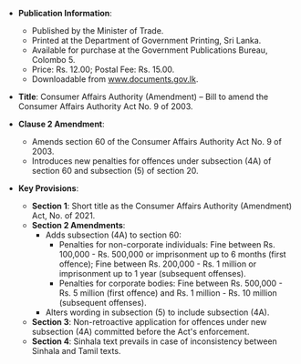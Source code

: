 - **Publication Information**:
  - Published by the Minister of Trade.
  - Printed at the Department of Government Printing, Sri Lanka.
  - Available for purchase at the Government Publications Bureau, Colombo 5.
  - Price: Rs. 12.00; Postal Fee: Rs. 15.00.
  - Downloadable from www.documents.gov.lk.

- **Title**: Consumer Affairs Authority (Amendment) – Bill to amend the Consumer Affairs Authority Act No. 9 of 2003.
  
- **Clause 2 Amendment**:
  - Amends section 60 of the Consumer Affairs Authority Act No. 9 of 2003.
  - Introduces new penalties for offences under subsection (4A) of section 60 and subsection (5) of section 20.

- **Key Provisions**:
  - **Section 1**: Short title as the Consumer Affairs Authority (Amendment) Act, No. of 2021.
  - **Section 2 Amendments**:
    - Adds subsection (4A) to section 60:
      - Penalties for non-corporate individuals: Fine between Rs. 100,000 - Rs. 500,000 or imprisonment up to 6 months (first offence); Fine between Rs. 200,000 - Rs. 1 million or imprisonment up to 1 year (subsequent offenses).
      - Penalties for corporate bodies: Fine between Rs. 500,000 - Rs. 5 million (first offence) and Rs. 1 million - Rs. 10 million (subsequent offenses).
    - Alters wording in subsection (5) to include subsection (4A).
  - **Section 3**: Non-retroactive application for offences under new subsection (4A) committed before the Act's enforcement.
  - **Section 4**: Sinhala text prevails in case of inconsistency between Sinhala and Tamil texts.